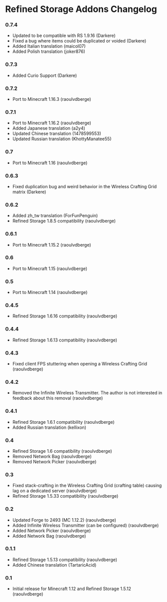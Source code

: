 # Refined Storage Addons Changelog

### 0.7.4
- Updated to be compatible with RS 1.9.16 (Darkere)
- Fixed a bug where items could be duplicated or voided (Darkere)
- Added Italian translation (maicol07)
- Added Polish translation (joker876)

### 0.7.3
- Added Curio Support (Darkere)

### 0.7.2
- Port to Minecraft 1.16.3 (raoulvdberge)

### 0.7.1
- Port to Minecraft 1.16.2 (raoulvdberge)
- Added Japanese translation (a2y4)
- Updated Chinese translation (1478599553)
- Updated Russian translation (KhottyManatee55)

### 0.7
- Port to Minecraft 1.16 (raoulvdberge)

### 0.6.3
- Fixed duplication bug and weird behavior in the Wireless Crafting Grid matrix (Darkere)

### 0.6.2
- Added zh_tw translation (ForFunPenguin)
- Refined Storage 1.8.5 compatibility (raoulvdberge)

### 0.6.1
- Port to Minecraft 1.15.2 (raoulvdberge)

### 0.6
- Port to Minecraft 1.15 (raoulvdberge)

### 0.5
- Port to Minecraft 1.14 (raoulvdberge)

### 0.4.5
- Refined Storage 1.6.16 compatibility (raoulvdberge)

### 0.4.4
- Refined Storage 1.6.13 compatibility (raoulvdberge)

### 0.4.3
- Fixed client FPS stuttering when opening a Wireless Crafting Grid (raoulvdberge)

### 0.4.2
- Removed the Infinite Wireless Transmitter. The author is not interested in feedback about this removal (raoulvdberge)

### 0.4.1
- Refined Storage 1.6.1 compatibility (raoulvdberge)
- Added Russian translation (kellixon)

### 0.4
- Refined Storage 1.6 compatibility (raoulvdberge)
- Removed Network Bag (raoulvdberge)
- Removed Network Picker (raoulvdberge)

### 0.3
- Fixed stack-crafting in the Wireless Crafting Grid (crafting table) causing lag on a dedicated server (raoulvdberge)
- Refined Storage 1.5.33 compatibility (raoulvdberge)

### 0.2
- Updated Forge to 2493 (MC 1.12.2) (raoulvdberge)
- Added Infinite Wireless Transmitter (can be configured) (raoulvdberge)
- Added Network Picker (raoulvdberge)
- Added Network Bag (raoulvdberge)

### 0.1.1
- Refined Storage 1.5.13 compatibility (raoulvdberge)
- Added Chinese translation (TartaricAcid)

### 0.1
- Initial release for Minecraft 1.12 and Refined Storage 1.5.12 (raoulvdberge)
